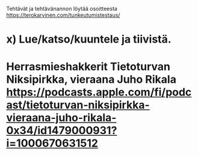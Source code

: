 Tehtävät ja tehtävänannon löytää osoitteesta https://terokarvinen.com/tunkeutumistestaus/




# x) Lue/katso/kuuntele ja tiivistä.


# Herrasmieshakkerit Tietoturvan Niksipirkka, vieraana Juho Rikala https://podcasts.apple.com/fi/podcast/tietoturvan-niksipirkka-vieraana-juho-rikala-0x34/id1479000931?i=1000670631512
